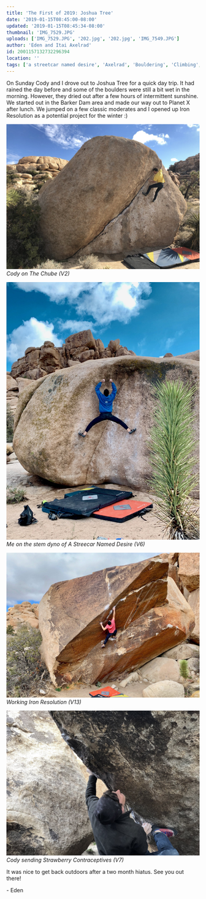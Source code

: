 ```yaml
---
title: 'The First of 2019: Joshua Tree'
date: '2019-01-15T08:45:00-08:00'
updated: '2019-01-15T08:45:34-08:00'
thumbnail: 'IMG_7529.JPG'
uploads: ['IMG_7529.JPG', '202.jpg', '202.jpg', 'IMG_7549.JPG']
author: 'Eden and Itai Axelrad'
id: 2001157132732296394
location: ''
tags: ['a streetcar named desire', 'Axelrad', 'Bouldering', 'Climbing', 'granite', 'Joshua', 'joshua tree', 'the chube', 'Tree']
---
```


On Sunday Cody and I drove out to Joshua Tree for a quick day trip. It had rained the day before and some of the boulders were still a bit wet in the morning. However, they dried out after a few hours of intermittent sunshine. We started out in the Barker Dam area and made our way out to Planet X after lunch. We jumped on a few classic moderates and I opened up Iron Resolution as a potential project for the winter :) 

![image alt](uploads/IMG_7529.JPG)*Cody on The Chube (V2)*

![image alt](uploads/IMG_0076%202.jpg)*Me on the stem dyno of A Streecar Named Desire (V6)*

![image alt](uploads/IMG_0088%202.jpg)*Working Iron Resolution (V13)*

![image alt](uploads/IMG_7549.JPG)*Cody sending Strawberry Contraceptives (V7)*

It was nice to get back outdoors after a two month hiatus. See you out there! 

\- Eden

